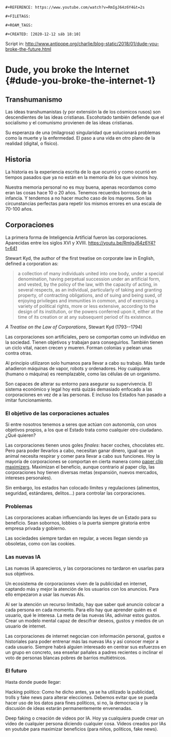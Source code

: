 ```{=org}
#+REFERENCE: https://www.youtube.com/watch?v=RmIgJ64z6Y4&t=2s
```
```{=org}
#+FILETAGS: 
```
```{=org}
#+ROAM_TAGS: 
```
```{=org}
#+CREATED: [2020-12-12 sáb 18:10]
```
Script in:
<http://www.antipope.org/charlie/blog-static/2018/01/dude-you-broke-the-future.html>

# Dude, you broke the Internet {#dude-you-broke-the-internet-1}

## Transhumanismo

Las ideas transhumanistas (y por extensión la de los cósmicos rusos) son
descendientes de las ideas cristianas. Escohotado también defiende que
el socialismo y el comunismo provienen de las ideas cristianas.

Su esperanza de una (milagrosa) singularidad que solucionará problemas
como la muerte y la enfermedad. El paso a una vida en otro plano de la
realidad (digital, o físico).

## Historia

La historia es la experiencia escrita de lo que ocurrió y como ocurrió
en tiempos pasados que ya no están en la memoria de los que vivimos hoy.

Nuestra memoria personal no es muy buena, apenas recordamos como eran
las cosas hace 10 o 20 años. Tenemos recuerdos borrosos de la infancia.
Y tendemos a no hacer mucho caso de los mayores. Son las circunstancias
perfectas para repetir los mismos errores en una escala de 70-100 años.

## Corporaciones

La primera forma de Inteligencia Artificial fueron las corporaciones.
Aparecidas entre los siglos XVI y XVIII.
<https://youtu.be/RmIgJ64z6Y4?t=641>

Stewart Kyd, the author of the first treatise on corporate law in
English, defined a corporation as:

> a collection of many individuals united into one body, under a special
> denomination, having perpetual succession under an artificial form,
> and vested, by the policy of the law, with the capacity of acting, in
> several respects, as an individual, particularly of taking and
> granting property, of contracting obligations, and of suing and being
> sued, of enjoying privileges and immunities in common, and of
> exercising a variety of political rights, more or less extensive,
> according to the design of its institution, or the powers conferred
> upon it, either at the time of its creation or at any subsequent
> period of its existence.

*A Treatise on the Law of Corporations*, Stewart Kyd (1793--1794)

Las corporaciones son artificiales, pero se comportan como un individuo
en la sociedad. Tienen objetivos y trabajan para conseguirlos. También
tienen un ciclo vital, nacen crecen y mueren. Forman colonias y pelean
unas contra otras.

Al principio utilizaron solo humanos para llevar a cabo su trabajo. Más
tarde añadieron máquinas de vapor, robots y ordenadores. Hoy cualquiera
(humano o máquina) es reemplazable, como las células de un organismo.

Son capaces de alterar su entorno para asegurar su supervivencia. El
sistema económico y legal hoy está quizás demasiado enfocado a las
corporaciones en vez de a las personas. E incluso los Estados han pasado
a imitar funcionamiento.

### El objetivo de las corporaciones actuales

Si entre nosotros tenemos a seres que actúan con autonomía, con unos
objetivos propios, a los que el Estado trata como cualquier otro
ciudadano. ¿Qué quieren?

Las corporaciones tienen unos goles *finales*: hacer coches, chocolates
etc. Pero para poder llevarlos a cabo, necesitan ganar dinero, igual que
un animal necesita respirar y comer para llevar a cabo sus funciones.
Hoy la mayoría de corporaciones se comportan en cierta manera como
[paper clip maximizers](https://www.decisionproblem.com/paperclips/).
Maximizan el beneficio, aunque contrario al paper clip, las
corporaciones hoy tienen diversas metas (expansión, nuevos mercados,
intereses personales).

Sin embargo, los estados han colocado límites y regulaciones (alimentos,
seguridad, estándares, delitos...) para controlar las corporaciones.

### Problemas

Las corporaciones acaban influenciando las leyes de un Estado para su
beneficio. Sean sobornos, lobbies o la puerta siempre giratoria entre
empresa privada y gobierno.

Las sociedades siempre tardan en regular, a veces llegan siendo ya
obsoletas, como con las cookies.

### Las nuevas IA

Las nuevas IA aparecieros, y las corporaciones no tardaron en usarlas
para sus objetivos.

Un ecosistema de corporaciones viven de la publicidad en internet,
captando más y mejor la atención de los usuarios con los anuncios. Para
ello empezaron a usar las nuevas AIs.

Al ser la atención un recurso limitado, hay que saber qué anuncio
colocar a cada persona en cada momento. Para ello hay que aprender quién
es el usuario, qué le interesa. La meta de las nuevas IAs, adivinar
estos gustos. Crear un modelo mental capaz de descifrar deseos, gustos y
miedos de un usuario de internet.

Las corporaciones de internet negocian con información personal, gustos
e historiales para poder entrenar más las nuevas IAs y así conocer mejor
a cada usuario. Siempre habrá alguien interesado en centrar sus
esfuerzos en un grupo en concreto, sea enseñar pañales a padres
recientes o inclinar el voto de personas blancas pobres de barrios
multiétnicos.

### El futuro

Hasta donde puede llegar:

Hacking político: Como he dicho antes, ya se ha utilizado la publicidad,
trolls y fake news para alterar elecciones. Debemos evitar que se pueda
hacer uso de los datos para fines políticos, si no, la democracia y la
discusión de ideas estarán permanentemente envenenadas.

Deep faking o creación de videos por IA. Hoy ya cualquiera puede crear
un video de cualquier persona diciendo cualquier cosa. Vídeos creados
por IAs en youtube para maximizar beneficios (para niños, políticos,
fake news).
